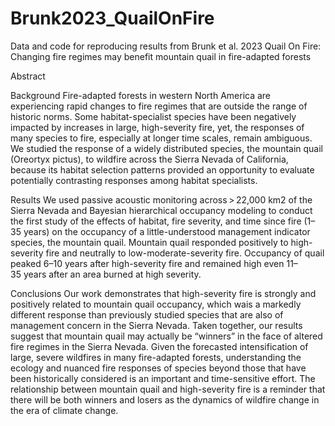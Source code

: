 # Brunk2023_QuailOnFire

Data and code for reproducing results from Brunk et al. 2023 
Quail On Fire: Changing fire regimes may benefit mountain quail in fire-adapted forests


Abstract

Background
Fire-adapted forests in western North America are experiencing rapid changes to fire regimes that are outside the range of historic norms. Some habitat-specialist species have been negatively impacted by increases in large, high-severity fire, yet, the responses of many species to fire, especially at longer time scales, remain ambiguous. We studied the response of a widely distributed species, the mountain quail (Oreortyx pictus), to wildfire across the Sierra Nevada of California, because its habitat selection patterns provided an opportunity to evaluate potentially contrasting responses among habitat specialists.


Results
We used passive acoustic monitoring across > 22,000 km2 of the Sierra Nevada and Bayesian hierarchical occupancy modeling to conduct the first study of the effects of habitat, fire severity, and time since fire (1–35 years) on the occupancy of a little-understood management indicator species, the mountain quail. Mountain quail responded positively to high-severity fire and neutrally to low-moderate-severity fire. Occupancy of quail peaked 6–10 years after high-severity fire and remained high even 11–35 years after an area burned at high severity.


Conclusions
Our work demonstrates that high-severity fire is strongly and positively related to mountain quail occupancy, which wais a markedly different response than previously studied species that are also of management concern in the Sierra Nevada. Taken together, our results suggest that mountain quail may actually be “winners” in the face of altered fire regimes in the Sierra Nevada. Given the forecasted intensification of large, severe wildfires in many fire-adapted forests, understanding the ecology and nuanced fire responses of species beyond those that have been historically considered is an important and time-sensitive effort. The relationship between mountain quail and high-severity fire is a reminder that there will be both winners and losers as the dynamics of wildfire change in the era of climate change.
